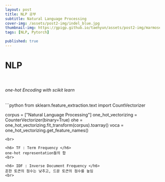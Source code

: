 ```yaml
---
layout: post
title: NLP 공부
subtitle: Natural Language Processing
cover-img: /assets/post2-img/indel_blue.jpg
thumbnail-img: https://gpigp.github.io/taehyun/assets/post2-img/marmoset.jpg
tags: [NLP, Pytorch]

published: true
---
```


NLP
============================
<br>
<h6> one-hot Encoding with scikit learn </h6>
```python
from sklearn.feature_extraction.text import CountVectorizer

corpus = ["Natural Language Processing"]
one_hot_vectorizing = CounterVectorizer(binary=True)
ohe = one_hot_vectorizing.fit_transform(corpus).toarray()
voca = one_hot_vectorizing.get_feature_names()
```
<br>

<h6> TF : Term Frequency </h6>
one-hot representation들의 합
<br>

<h6> IDF : Inverse Document Frequency </h6>
흔한 토큰의 점수는 낮추고, 드문 토큰의 점수를 높임
<br>



